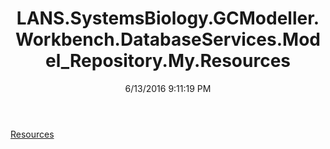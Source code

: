 ﻿---
title: LANS.SystemsBiology.GCModeller.Workbench.DatabaseServices.Model_Repository.My.Resources
date: 6/13/2016 9:11:19 PM
---

[Resources](T-LANS.SystemsBiology.GCModeller.Workbench.DatabaseServices.Model_Repository.My.Resources.Resources.html)
